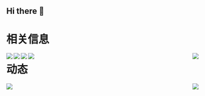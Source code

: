 ## Hi there 👋

<!--
**FULLK/FULLK** is a ✨ _special_ ✨ repository because its `README.md` (this file) appears on your GitHub profile.

Here are some ideas to get you started:

- 🔭 I’m currently working on ...
- 🌱 I’m currently learning ...
- 👯 I’m looking to collaborate on ...
- 🤔 I’m looking for help with ...
- 💬 Ask me about ...
- 📫 How to reach me: ...
- 😄 Pronouns: ...
- ⚡ Fun fact: ...
-->

# 相关信息

<a href="https://wakatime.com/@018e0793-354b-42d4-8c6d-8dba8d71ab4f"><img align="left" src="https://wakatime.com/badge/user/018e0793-354b-42d4-8c6d-8dba8d71ab4f.svg" ></a>

<a href="https://blog.csdn.net/llovewuzhengzi?type=blog" target="_blank"><img  align=left src="https://img.shields.io/badge/CSDN-看星猩的柴狗-%231677ff?style=flat"/></a>

<a href="https://space.bilibili.com/1786407475?spm_id_from=333.1387.0.0" target="_blank"><img  align=left src="https://img.shields.io/badge/bilbili-看星猩的柴狗-%23ff1676?style=flat"/></a>

<a href="https://forum.butian.net/people/33851/community" target="_blank"><img  align=left src="https://img.shields.io/badge/奇安信攻防社区-看星猩的柴狗-%230f8c32?style=flat"/></a>
<a href="https://komarev.com/ghpvc/?username=AZCodingAccount&abbreviated=true" target="_blank"><img align="right" src="https://komarev.com/ghpvc/?username=AZCodingAccount&abbreviated=true"/></a>
# 动态

<img   align="left" src="https://github-readme-stats.vercel.app/api/top-langs/?username=FULLK&locale=en&line_height=33&theme=&langs_count=20&layout=compact&custom_title=PASSION！！！"/>
<img   align="right" src="https://github-readme-stats.vercel.app/api?username=FULLK&locale=en&line_height=33&show_icons=true&hide=&theme=&rank_icon=percentile&custom_title=PASSION！！！"/>


